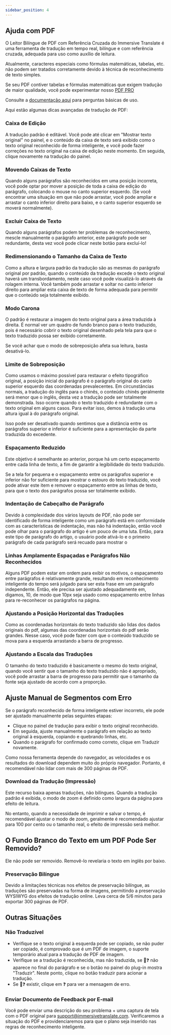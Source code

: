 ```yaml
---
sidebar_position: 4
---
```


## Ajuda com PDF

O Leitor Bilíngue de PDF com Referência Cruzada do Immersive Translate é uma ferramenta de tradução em tempo real, bilíngue e com referência cruzada, adequada para uso como auxílio de leitura.

Atualmente, caracteres especiais como fórmulas matemáticas, tabelas, etc. não podem ser tratados corretamente devido à técnica de reconhecimento de texto simples.

Se seu PDF contiver tabelas e fórmulas matemáticas que exigem tradução de maior qualidade, você pode experimentar nosso [PDF PRO](https://app.immersivetranslate.com/pdf-pro/)

Consulte a [documentação aqui](/docs/usage/#pdf-file-translation) para perguntas básicas de uso.

Aqui estão algumas dicas avançadas de tradução de PDF:
<!-- 
## Mover para ajustar a caixa de tradução

![](/assets/docs/doc-assets/pdf-move.png) -->

### Caixa de Edição

A tradução padrão é editável. Você pode até clicar em "Mostrar texto original" no painel, e o conteúdo da caixa de texto será exibido como o texto original reconhecido de forma inteligente, e você pode fazer correções no texto original na caixa de edição neste momento. Em seguida, clique novamente na tradução do painel.

### Movendo Caixas de Texto

Quando alguns parágrafos são reconhecidos em uma posição incorreta, você pode optar por mover a posição de toda a caixa de edição do parágrafo, colocando o mouse no canto superior esquerdo. (Se você encontrar uma situação em que não pode arrastar, você pode ampliar e arrastar o canto inferior direito para baixo, e o canto superior esquerdo se moverá normalmente).

### Excluir Caixa de Texto

Quando alguns parágrafos podem ter problemas de reconhecimento, mescle manualmente o parágrafo anterior, este parágrafo pode ser redundante, desta vez você pode clicar neste botão para excluí-lo!

### Redimensionando o Tamanho da Caixa de Texto

Como a altura e largura padrão da tradução são as mesmas do parágrafo original por padrão, quando o conteúdo da tradução excede o texto original haverá um transbordamento, neste caso você pode visualizá-lo através da rolagem interna. Você também pode arrastar e soltar no canto inferior direito para ampliar esta caixa de texto de forma adequada para permitir que o conteúdo seja totalmente exibido.

<!-- ## Botões de Controle de Estilo

![](/assets/docs/doc-assets/pdf-control.png) -->

### Modo Carona

O padrão é restaurar a imagem do texto original para a área traduzida à direita. É normal ver um quadro de fundo branco para o texto traduzido, pois é necessário cobrir o texto original desenhado pela tela para que o texto traduzido possa ser exibido corretamente.

Se você achar que o modo de sobreposição afeta sua leitura, basta desativá-lo.

### Limite de Sobreposição

Como usamos o máximo possível para restaurar o efeito tipográfico original, a posição inicial do parágrafo é o parágrafo original do canto superior esquerdo das coordenadas prevalecentes. Em circunstâncias normais, a tradução do inglês para o chinês, o conteúdo chinês geralmente será menor que o inglês, desta vez a tradução pode ser totalmente demonstrada. Isso ocorre quando o texto traduzido é redundante com o texto original em alguns casos. Para evitar isso, demos à tradução uma altura igual à do parágrafo original.

Isso pode ser desativado quando sentimos que a distância entre os parágrafos superior e inferior é suficiente para a apresentação da parte traduzida do excedente.

### Espaçamento Reduzido

Este objetivo é semelhante ao anterior, porque há um certo espaçamento entre cada linha de texto, a fim de garantir a legibilidade do texto traduzido.

Se a tela for pequena e o espaçamento entre os parágrafos superior e inferior não for suficiente para mostrar o estouro do texto traduzido, você pode ativar este item e remover o espaçamento entre as linhas de texto, para que o texto dos parágrafos possa ser totalmente exibido.

### Indentação de Cabeçalho de Parágrafo

Devido à complexidade dos vários layouts de PDF, não pode ser identificado de forma inteligente como um parágrafo está em conformidade com as características de indentação, mas não há indentação, então você pode olhar para o parágrafo do artigo é um pouco de uma luta. Então, para este tipo de parágrafo do artigo, o usuário pode ativá-lo e o primeiro parágrafo de cada parágrafo será recuado para mostrar o

### Linhas Amplamente Espaçadas e Parágrafos Não Reconhecidos

Alguns PDF podem estar em ordem para exibir os motivos, o espaçamento entre parágrafos é relativamente grande, resultando em reconhecimento inteligente do tempo será julgado para ser esta frase em um parágrafo independente. Então, ele precisa ser ajustado adequadamente em, digamos, 10, de modo que 10px seja usado como espaçamento entre linhas para re-reconhecer os parágrafos na página.

### Ajustando a Posição Horizontal das Traduções

Como as coordenadas horizontais do texto traduzido são lidas dos dados originais do pdf, algumas das coordenadas horizontais do pdf serão grandes. Nesse caso, você pode fazer com que o conteúdo traduzido se mova para a esquerda arrastando a barra de progresso.

### Ajustando a Escala das Traduções

O tamanho do texto traduzido é basicamente o mesmo do texto original, quando você sentir que o tamanho do texto traduzido não é apropriado, você pode arrastar a barra de progresso para permitir que o tamanho da fonte seja ajustado de acordo com a proporção.

## Ajuste Manual de Segmentos com Erro

Se o parágrafo reconhecido de forma inteligente estiver incorreto, ele pode ser ajustado manualmente pelas seguintes etapas:

- Clique no painel de tradução para exibir o texto original reconhecido.
- Em seguida, ajuste manualmente o parágrafo em relação ao texto original à esquerda, copiando e quebrando linhas, etc.
- Quando o parágrafo for confirmado como correto, clique em Traduzir novamente.

<!-- ## Baixar Imprimir

Clique no ícone de download no canto superior direito

![](/assets/docs/doc-assets/pdf-download.png) -->

Como nossa ferramenta depende do navegador, as velocidades e os resultados do download dependem muito do próprio navegador. Portanto, é recomendável não lidar com mais de 300 páginas de PDF.

### Download da Tradução (Impressão)

Este recurso baixa apenas traduções, não bilíngues.
Quando a tradução padrão é exibida, o modo de zoom é definido como largura da página para efeito de leitura.

No entanto, quando a necessidade de imprimir e salvar o tempo, é recomendável ajustar o modo de zoom, geralmente é recomendado ajustar para 100 por cento ou o tamanho real, o efeito de impressão será melhor.

## O Fundo Branco do Texto em um PDF Pode Ser Removido?

Ele não pode ser removido. Removê-lo revelaria o texto em inglês por baixo.

### Preservação Bilíngue

Devido a limitações técnicas nos efeitos de preservação bilíngue, as traduções são preservadas na forma de imagens, permitindo a preservação WYSIWYG dos efeitos de tradução online. Leva cerca de 5/6 minutos para exportar 300 páginas de PDF.

## Outras Situações

### Não Traduzível

- Verifique se o texto original à esquerda pode ser copiado, se não puder ser copiado, é comprovado que é um PDF de imagem, o suporte temporário atual para a tradução de PDF de imagem.
- Verifique se a tradução é reconhecida, mas não traduzida, se 🔄❓ não aparece no final do parágrafo e se o botão no painel do plug-in mostra "Traduzir". Neste ponto, clique no botão traduzir para acionar a tradução.
- Se 🔄❓ existir, clique em ❓ para ver a mensagem de erro.

### Enviar Documento de Feedback por E-mail

Você pode enviar uma descrição do seu problema + uma captura de tela com o PDF original para support@immersivetranslate.com. Verificaremos a situação do PDF e providenciaremos para que o plano seja inserido nas regras de reconhecimento inteligente.
